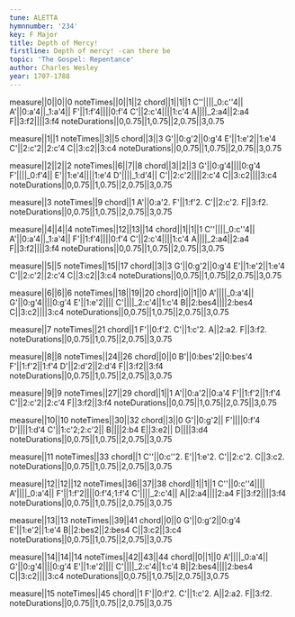```yaml
---
tune: ALETTA
hymnnumber: '234'
key: F Major
title: Depth of Mercy!
firstline: Depth of mercy! -can there be
topic: 'The Gospel: Repentance'
author: Charles Wesley
year: 1707-1788
---
```

measure||0||0||0
noteTimes||0||1||2
chord||1||1||1
C''||||_0:c''4||
A'||0:a'4||_1:a'4||
F'||1:f'4||||0:f'4
C'||2:c'4||||1:c'4
A||||_2:a4||2:a4
F||3:f2||||3:f4
noteDurations||0,0.75||1,0.75||2,0.75||3,0.75

measure||1||1
noteTimes||3||5
chord||3||3
G'||0:g'2||0:g'4
E'||1:e'2||1:e'4
C'||2:c'2||2:c'4
C||3:c2||3:c4
noteDurations||0,0.75||1,0.75||2,0.75||3,0.75

measure||2||2||2
noteTimes||6||7||8
chord||3||2||3
G'||0:g'4||||0:g'4
F'||||_0:f'4||
E'||1:e'4||||1:e'4
D'||||_1:d'4||
C'||2:c'2||||2:c'4
C||3:c2||||3:c4
noteDurations||0,0.75||1,0.75||2,0.75||3,0.75

measure||3
noteTimes||9
chord||1
A'||0:a'2.
F'||1:f'2.
C'||2:c'2.
F||3:f2.
noteDurations||0,0.75||1,0.75||2,0.75||3,0.75

measure||4||4||4
noteTimes||12||13||14
chord||1||1||1
C''||||_0:c''4||
A'||0:a'4||_1:a'4||
F'||1:f'4||||0:f'4
C'||2:c'4||||1:c'4
A||||_2:a4||2:a4
F||3:f2||||3:f4
noteDurations||0,0.75||1,0.75||2,0.75||3,0.75

measure||5||5
noteTimes||15||17
chord||3||3
G'||0:g'2||0:g'4
E'||1:e'2||1:e'4
C'||2:c'2||2:c'4
C||3:c2||3:c4
noteDurations||0,0.75||1,0.75||2,0.75||3,0.75

measure||6||6||6
noteTimes||18||19||20
chord||0||1||0
A'||||_0:a'4||
G'||0:g'4||||0:g'4
E'||1:e'2||||
C'||||_2:c'4||1:c'4
B||2:bes4||||2:bes4
C||3:c2||||3:c4
noteDurations||0,0.75||1,0.75||2,0.75||3,0.75

measure||7
noteTimes||21
chord||1
F'||0:f'2.
C'||1:c'2.
A||2:a2.
F||3:f2.
noteDurations||0,0.75||1,0.75||2,0.75||3,0.75

measure||8||8
noteTimes||24||26
chord||0||0
B'||0:bes'2||0:bes'4
F'||1:f'2||1:f'4
D'||2:d'2||2:d'4
F||3:f2||3:f4
noteDurations||0,0.75||1,0.75||2,0.75||3,0.75

measure||9||9
noteTimes||27||29
chord||1||1
A'||0:a'2||0:a'4
F'||1:f'2||1:f'4
C'||2:c'2||2:c'4
F||3:f2||3:f4
noteDurations||0,0.75||1,0.75||2,0.75||3,0.75

measure||10||10
noteTimes||30||32
chord||3||0
G'||0:g'2||
F'||||0:f'4
D'||||1:d'4
C'||1:c'2;2:c'2||
B||||2:b4
E||3:e2||
D||||3:d4
noteDurations||0,0.75||1,0.75||2,0.75||3,0.75

measure||11
noteTimes||33
chord||1
C''||0:c''2.
E'||1:e'2.
C'||2:c'2.
C||3:c2.
noteDurations||0,0.75||1,0.75||2,0.75||3,0.75

measure||12||12||12
noteTimes||36||37||38
chord||1||1||1
C''||0:c''4||||
A'||||_0:a'4||
F'||1:f'2||||0:f'4;1:f'4
C'||||_2:c'4||
A||2:a4||||2:a4
F||3:f2||||3:f4
noteDurations||0,0.75||1,0.75||2,0.75||3,0.75

measure||13||13
noteTimes||39||41
chord||0||0
G'||0:g'2||0:g'4
E'||1:e'2||1:e'4
B||2:bes2||2:bes4
C||3:c2||3:c4
noteDurations||0,0.75||1,0.75||2,0.75||3,0.75

measure||14||14||14
noteTimes||42||43||44
chord||0||1||0
A'||||_0:a'4||
G'||0:g'4||||0:g'4
E'||1:e'2||||
C'||||_2:c'4||1:c'4
B||2:bes4||||2:bes4
C||3:c2||||3:c4
noteDurations||0,0.75||1,0.75||2,0.75||3,0.75

measure||15
noteTimes||45
chord||1
F'||0:f'2.
C'||1:c'2.
A||2:a2.
F||3:f2.
noteDurations||0,0.75||1,0.75||2,0.75||3,0.75

